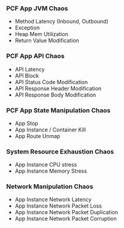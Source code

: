 ### PCF App JVM Chaos

- Method Latency (Inbound, Outbound)
- Exception
- Heap Mem Utilization
- Return Value Modification

### PCF App API Chaos 

- API Latency
- API Block
- API Status Code Modification
- API Response Header Modification
- API Response Body Modification 

### PCF App State Manipulation Chaos

- App Stop 
- App Instance / Container Kill
- App Route Unmap

### System Resource Exhaustion Chaos

- App Instance CPU stress
- App Instance Memory Stress

### Network Manipulation Chaos

- App Instance Network Latency
- App Instance Network Packet Loss
- App Instance Network Packet Duplication
- App Instance Network Packet Corruption
